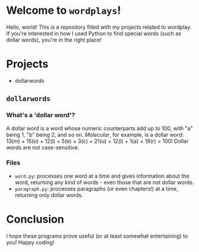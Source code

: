 # Welcome to ```wordplays```!
Hello, world! This is a repository filled with my projects related to wordplay. If you're interested in how I used 
Python to find special words (such as dollar words), you're in the right place!

# Projects
- dollarwords
## ```dollarwords```
### What's a 'dollar word'?
A dollar word is a word whose numeric counterparts add up to 100, with "a" being 1, "b" being 2, and so on. *Molecular*, for example,
is a dollar word: 13(m) + 15(o) + 12(l) + 5(e) + 3(c) + 21(u) + 12(l) + 1(a) + 18(r) = 100! Dollar words are not case-sensitive.
### Files
- ```word.py```: processes one word at a time and gives information about the word,
returning any kind of words - even those that are not dollar words.
- ```paragraph.py```: processes paragraphs (or even chapters!) at a time, returning only dollar words.

# Conclusion
I hope these programs prove useful (or at least somewhat entertaining) to you! Happy coding!
